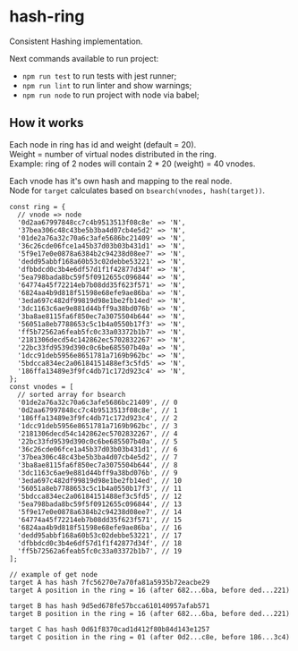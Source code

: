 # hash-ring

Consistent Hashing implementation.

Next commands available to run project:
- `npm run test` to run tests with jest runner;
- `npm run lint` to run linter and show warnings;
- `npm run node` to run project with node via babel;

## How it works

Each node in ring has id and weight (default = 20).<br/>
Weight = number of virtual nodes distributed in the ring.<br/>
Example: ring of 2 nodes will contain 2 * 20 (weight) = 40 vnodes.

Each vnode has it's own hash and mapping to the real node.<br/>
Node for `target` calculates based on `bsearch(vnodes, hash(target))`.

```
const ring = {
  // vnode => node
  '0d2aa67997848cc7c4b9513513f08c8e' => 'N',
  '37bea306c48c43be5b3ba4d07cb4e5d2' => 'N',
  '01de2a76a32c70a6c3afe5686bc21409' => 'N',
  '36c26cde06fce1a45b37d03b03b431d1' => 'N',
  '5f9e17e0e0878a6384b2c94238d08ee7' => 'N',
  'dedd95abbf168a60b53c02debbe53221' => 'N',
  'dfbbdcd0c3b4e6df57d1f1f42877d34f' => 'N',
  '5ea798bada8bc59f5f0912655c096844' => 'N',
  '64774a45f72214eb7b08dd35f623f571' => 'N',
  '6824aa4b9d818f51598e68efe9ae86ba' => 'N',
  '3eda697c482df99819d98e1be2fb14ed' => 'N',
  '3dc1163c6ae9e881d44bff9a38bd076b' => 'N',
  '3ba8ae8115fa6f850ec7a3075504b644' => 'N',
  '56051a8eb7788653c5c1b4a0550b17f3' => 'N',
  'ff5b72562a6feab5fc0c33a03372b1b7' => 'N',
  '2181306decd54c142862ec5702832267' => 'N',
  '22bc33fd9539d390c0c6be685507b40a' => 'N',
  '1dcc91deb5956e8651781a7169b962bc' => 'N',
  '5bdcca834ec2a06184151488ef3c5fd5' => 'N',
  '186ffa13489e3f9fc4db71c172d923c4' => 'N',
};
const vnodes = [
  // sorted array for bsearch
  '01de2a76a32c70a6c3afe5686bc21409', // 0
  '0d2aa67997848cc7c4b9513513f08c8e', // 1
  '186ffa13489e3f9fc4db71c172d923c4', // 2
  '1dcc91deb5956e8651781a7169b962bc', // 3
  '2181306decd54c142862ec5702832267', // 4
  '22bc33fd9539d390c0c6be685507b40a', // 5
  '36c26cde06fce1a45b37d03b03b431d1', // 6
  '37bea306c48c43be5b3ba4d07cb4e5d2', // 7
  '3ba8ae8115fa6f850ec7a3075504b644', // 8
  '3dc1163c6ae9e881d44bff9a38bd076b', // 9
  '3eda697c482df99819d98e1be2fb14ed', // 10
  '56051a8eb7788653c5c1b4a0550b17f3', // 11
  '5bdcca834ec2a06184151488ef3c5fd5', // 12
  '5ea798bada8bc59f5f0912655c096844', // 13
  '5f9e17e0e0878a6384b2c94238d08ee7', // 14
  '64774a45f72214eb7b08dd35f623f571', // 15
  '6824aa4b9d818f51598e68efe9ae86ba', // 16
  'dedd95abbf168a60b53c02debbe53221', // 17
  'dfbbdcd0c3b4e6df57d1f1f42877d34f', // 18
  'ff5b72562a6feab5fc0c33a03372b1b7', // 19
];

// example of get node
target A has hash 7fc56270e7a70fa81a5935b72eacbe29
target A position in the ring = 16 (after 682...6ba, before ded...221)

target B has hash 9d5ed678fe57bcca610140957afab571
target B position in the ring = 16 (after 682...6ba, before ded...221)

target C has hash 0d61f8370cad1d412f80b84d143e1257
target C position in the ring = 01 (after 0d2...c8e, before 186...3c4)
```
